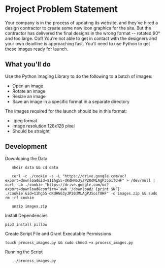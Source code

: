 # Project Problem Statement

Your company is in the process of updating its website, and they've hired a design contractor to create some new icon graphics for the site. But the contractor has delivered the final designs in the wrong format -- rotated 90° and too large. Oof! You're not able to get in contact with the designers and your own deadline is approaching fast. You'll need to use Python to get these images ready for launch.


## What you'll do

Use the Python Imaging Library to do the following to a batch of images:

* Open an image
* Rotate an image
* Resize an image
* Save an image in a specific format in a separate directory

The images required for the launch should be in this format:
* .jpeg format
* Image resolution 128x128 pixel
* Should be straight


## Development

Downloaing the Data
```
   mkdir data && cd data
   
   curl -c ./cookie -s -L "https://drive.google.com/uc?export=download&id=$11hg55-dKdHN63yJP20dMLAgPJ5oiTOHF" > /dev/null | curl -Lb ./cookie "https://drive.google.com/uc?export=download&confirm=`awk '/download/ {print $NF}' ./cookie`&id=11hg55-dKdHN63yJP20dMLAgPJ5oiTOHF" -o images.zip && sudo rm -rf cookie

   unzip images.zip
```

Install Dependencies
```
pip3 install pillow
```

Create Script File and Grant Executable Permissions
```
touch process_images.py && sudo chmod +x process_images.py
```

Running the Script
```
    ./process_images.py
```